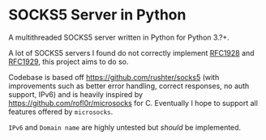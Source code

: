# SOCKS5 Server in Python

A multithreaded SOCKS5 server written in Python for Python 3.?+.

A lot of SOCKS5 servers I found do not correctly implement [RFC1928](https://tools.ietf.org/html/rfc1928) and [RFC1929](https://tools.ietf.org/html/rfc1929), this project aims to do so.

Codebase is based off https://github.com/rushter/socks5 (with improvements such as better error handling, correct responses, no auth support, IPv6) and is heavily inspired by https://github.com/rofl0r/microsocks for C. Eventually I hope to support all features offered by `microsocks`.

`IPv6` and `Domain name` are highly untested but *should* be implemented.